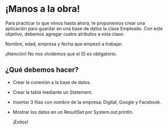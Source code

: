 

# ¡Manos a la obra!

Para practicar lo que vimos hasta ahora, te proponemos crear una aplicación para guardar en una base de datos la clase Empleado. Con este objetivo, debemos agregar cuatro atributos a esta clase:

Nombre, edad, empresa y fecha que empezó a trabajar.

¡Atención! No nos olvidemos que el ID es obligatorio.

## ¿Qué debemos hacer?
- Crear la conexión a la base de datos.
- Crear la tabla mediante un Statement.
- Insertar 3 filas con nombre de la empresa: Digital, Google y Facebook.
- Mostrar los datos en un ResultSet por System.out.println.

    ¡Éxitos!

